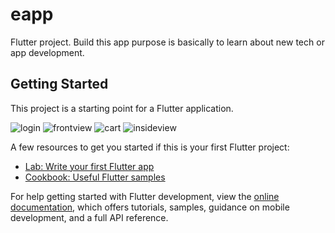 # eapp

Flutter project.
Build this app purpose is basically to learn about new tech or app development.

## Getting Started

This project is a starting point for a Flutter application.

![login](https://github.com/Khiladi19/E-App/assets/112451686/2d86f721-53c4-4c37-a38c-7e1acda624b2)
![frontview](https://github.com/Khiladi19/E-App/assets/112451686/3fcf0621-43f2-4f3a-b9b8-ade5709f7bee)
![cart](https://github.com/Khiladi19/E-App/assets/112451686/60f7dbd6-4e54-482a-981f-6250c0f89648)
![insideview](https://github.com/Khiladi19/E-App/assets/112451686/6a08db5a-a865-47fd-94a4-0a468c16fc07)







A few resources to get you started if this is your first Flutter project:

- [Lab: Write your first Flutter app](https://docs.flutter.dev/get-started/codelab)
- [Cookbook: Useful Flutter samples](https://docs.flutter.dev/cookbook)

For help getting started with Flutter development, view the
[online documentation](https://docs.flutter.dev/), which offers tutorials,
samples, guidance on mobile development, and a full API reference.
